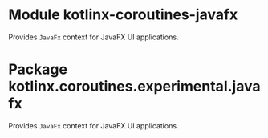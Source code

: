 # Module kotlinx-coroutines-javafx

Provides `JavaFx` context for JavaFX UI applications.

# Package kotlinx.coroutines.experimental.javafx

Provides `JavaFx` context for JavaFX UI applications.
